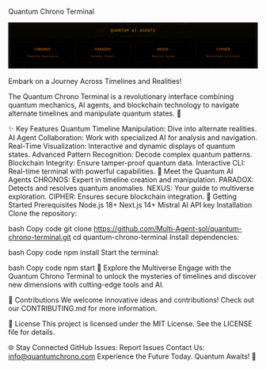 Quantum Chrono Terminal

![QuantumTerminal](https://github.com/Multi-Agent-sol/quantum-chrono-terminal/blob/main/Screenshot%202024-12-24%20150523.png)

Embark on a Journey Across Timelines and Realities!

The Quantum Chrono Terminal is a revolutionary interface combining quantum mechanics, AI agents, and blockchain technology to navigate alternate timelines and manipulate quantum states. 🌌

✨ Key Features
Quantum Timeline Manipulation: Dive into alternate realities.
AI Agent Collaboration: Work with specialized AI for analysis and navigation.
Real-Time Visualization: Interactive and dynamic displays of quantum states.
Advanced Pattern Recognition: Decode complex quantum patterns.
Blockchain Integrity: Ensure tamper-proof quantum data.
Interactive CLI: Real-time terminal with powerful capabilities.
🤖 Meet the Quantum AI Agents
CHRONOS: Expert in timeline creation and manipulation.
PARADOX: Detects and resolves quantum anomalies.
NEXUS: Your guide to multiverse exploration.
CIPHER: Ensures secure blockchain integration.
🚀 Getting Started
Prerequisites
Node.js 18+
Next.js 14+
Mistral AI API key
Installation
Clone the repository:

bash
Copy code
git clone https://github.com/Multi-Agent-sol/quantum-chrono-terminal.git
cd quantum-chrono-terminal
Install dependencies:

bash
Copy code
npm install
Start the terminal:

bash
Copy code
npm start
🌌 Explore the Multiverse
Engage with the Quantum Chrono Terminal to unlock the mysteries of timelines and discover new dimensions with cutting-edge tools and AI.

🤝 Contributions
We welcome innovative ideas and contributions! Check out our CONTRIBUTING.md for more information.

📜 License
This project is licensed under the MIT License. See the LICENSE file for details.

🌐 Stay Connected
GitHub Issues: Report Issues
Contact Us: info@quantumchrono.com
Experience the Future Today. Quantum Awaits! 🚀
